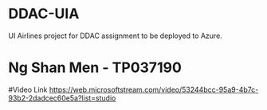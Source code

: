 # DDAC-UIA
UI Airlines project for DDAC assignment to be deployed to Azure.

# Ng Shan Men - TP037190

#Video Link
https://web.microsoftstream.com/video/53244bcc-95a9-4b7c-93b2-2dadcec60e5a?list=studio
